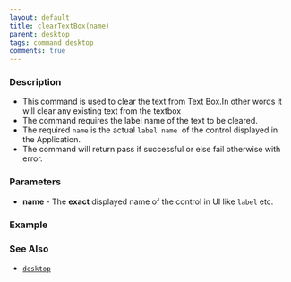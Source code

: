 ```yaml
---
layout: default
title: clearTextBox(name) 
parent: desktop
tags: command desktop
comments: true
---
```


### Description

- This command is used to clear the text from Text Box.In other words it will clear any existing text from the textbox
- The command requires the label name of the text to be cleared.
- The required `name` is the actual `label name`  of the control displayed in the Application.
- The command will return pass if successful or else fail otherwise with error.

### Parameters
- **name** - The **exact** displayed name of the control in UI like `label` etc.

### Example


### See Also
- [`desktop`](index.html)